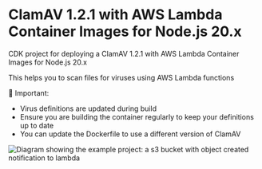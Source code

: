 # ClamAV 1.2.1 with AWS Lambda Container Images for Node.js 20.x

CDK project for deploying a ClamAV 1.2.1 with AWS Lambda Container Images for Node.js 20.x

This helps you to scan files for viruses using AWS Lambda functions

🚨 Important:

- Virus definitions are updated during build
- Ensure you are building the container regularly to keep your definitions up to date
- You can update the Dockerfile to use a different version of ClamAV

![Diagram showing the example project: a s3 bucket with object created notification to lambda](https://res.cloudinary.com/practicaldev/image/fetch/s--XEsShymZ--/c_limit%2Cf_auto%2Cfl_progressive%2Cq_auto%2Cw_800/https://dev-to-uploads.s3.amazonaws.com/uploads/articles/4fkzptasm0fd6emwq9v9.png)